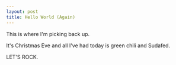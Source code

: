 ```yaml
---
layout: post
title: Hello World (Again)
---
```


This is where I'm picking back up.

It's Christmas Eve and all I've had today is green chili and Sudafed.

LET'S ROCK.